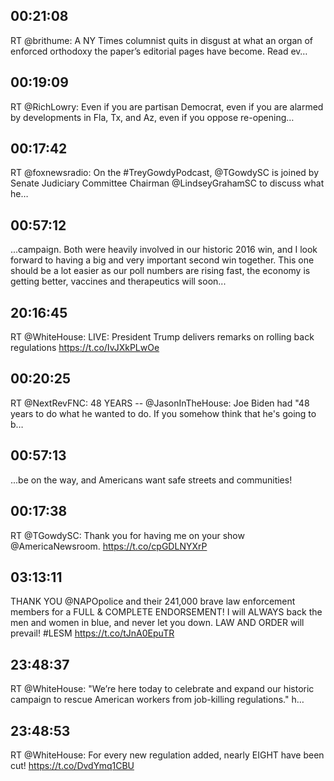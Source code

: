 ## 00:21:08
RT @brithume: A NY Times columnist quits in disgust at what an organ of enforced orthodoxy the paper’s editorial pages have become. Read ev…
## 00:19:09
RT @RichLowry: Even if you are partisan Democrat, even if you are alarmed by developments in Fla, Tx, and Az, even if you oppose re-opening…
## 00:17:42
RT @foxnewsradio: On the #TreyGowdyPodcast, @TGowdySC is joined by Senate Judiciary Committee Chairman @LindseyGrahamSC to discuss what he…
## 00:57:12
...campaign. Both were heavily involved in our historic 2016 win, and I look forward to having a big and very important second win together. This one should be a lot easier as our poll numbers are rising fast, the economy is getting better, vaccines and therapeutics will soon...
## 20:16:45
RT @WhiteHouse: LIVE: President Trump delivers remarks on rolling back regulations https://t.co/IvJXkPLwOe
## 00:20:25
RT @NextRevFNC: 48 YEARS -- @JasonInTheHouse: Joe Biden had "48 years to do what he wanted to do. If you somehow think that he's going to b…
## 00:57:13
...be on the way, and Americans want safe streets and communities!
## 00:17:38
RT @TGowdySC: Thank you for having me on your show @AmericaNewsroom. https://t.co/cpGDLNYXrP
## 03:13:11
THANK YOU @NAPOpolice and their 241,000 brave law enforcement members for a FULL &amp; COMPLETE ENDORSEMENT! I will ALWAYS back the men and women in blue, and never let you down. LAW AND ORDER will prevail! #LESM https://t.co/tJnA0EpuTR
## 23:48:37
RT @WhiteHouse: "We’re here today to celebrate and expand our historic campaign to rescue American workers from job-killing regulations." h…
## 23:48:53
RT @WhiteHouse: For every new regulation added, nearly EIGHT have been cut! https://t.co/DvdYmq1CBU
